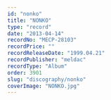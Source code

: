 ```yaml
---
id: "nonko"
title: "NONKO"
type: "record"
date: "2013-04-14"
recordNo: "MECP-28103"
recordPrice: ""
recordReleaseDate: "1999.04.21"
recordPublisher: "meldac"
recordType: "Album"
order: 3901
slug: "discography/nonko"
coverImage: "NONKO.jpg"
---
```



